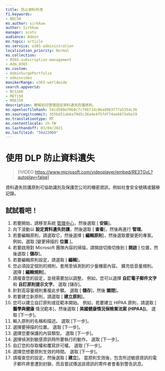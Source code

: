 ```yaml
---
title: 防止資料外洩
f1.keywords:
- NOCSH
ms.author: sirkkuw
author: Sirkkuw
manager: scotv
audience: Admin
ms.topic: article
ms.service: o365-administration
localization_priority: Normal
ms.collection:
- M365-subscription-management
- Adm_O365
ms.custom:
- AdminSurgePortfolio
- adminvideo
monikerRange: o365-worldwide
search.appverid:
- BCS160
- MET150
- MOE150
description: 瞭解如何管理設定資料遺失防護原則。
ms.openlocfilehash: 54cd508ef0b0cfcf8b71dc86a4903f77a5354c36
ms.sourcegitcommit: 355bd51ab6a79d5c36a4e4f57df74ae6873eba19
ms.translationtype: MT
ms.contentlocale: zh-TW
ms.lasthandoff: 03/04/2021
ms.locfileid: "50422060"
---
```

# <a name="prevent-data-loss-with-dlp"></a>使用 DLP 防止資料遺失

> [!VIDEO https://www.microsoft.com/videoplayer/embed/RE3TGvL?autoplay=false]

資料遺失防護原則可協助識別及保護您公司的機密資訊，例如社會安全號碼或醫療記錄。 

## <a name="try-it"></a>試試看吧！

1. 若要開始，請移至系統 [管理中心](https://admin.microsoft.com)，然後選取 [ **安裝**]。
1. 向下滾動以 **設定資料遺失防護**，然後選取 [ **查看**]，然後再進行 **管理**。
1. 若要編輯原則，請選取它，然後選擇 [ **編輯原則**]，然後選取要變更的專案。 例如，選取 [變更掃描的 **位置** ]。
1. 若要啟用對 Microsoft 團隊內容的掃描，請開啟切換切換到 [ **開啟** ] 位置，然後選取 [ **儲存**]。
1. 若要編輯原則設定，請選取 [ **編輯**]。
1. 您必須設定個別的規則，套用至偵測到的少量機密內容。 擴充低音量規則。 選擇 [ **編輯規則**]。
1. 請複查您的設定，並視需要加以調整。 例如，您可以選擇 **自訂電子郵件文字** 和 **自訂原則提示文字**。 選取 [儲存]。
1. 針對高容量規則重複此步驟。 選取 [ **儲存**]，然後 **關閉**]。
1. 若要建立新原則，請選取 [ **建立原則**]。
1. 您可以建立自訂原則或從範本開始。 例如，若要建立 HIPAA 原則，請選取 [ **醫學與健康** 情況範本]，然後選取 [ **美國健康情況保險業法案 (HIPAA])**。 選取 [下一步]。
1. 輸入原則的名稱和描述。 選取 [下一步]。
1. 選擇要掃描的位置。 選取 [下一步]。
1. 選擇您要保護的內容類型。 選取 [下一步]。
1. 選擇偵測到敏感資訊時所要執行的動作。 選取 [下一步]。
1. 自訂您的存取權和覆寫許可權。 選取 [下一步]。
1. 選擇您想要原則生效的時間。 選取 [下一步]。
1. 請複查您的設定，然後選取 [ **建立**]。 當原則生效後，包含所述敏感資訊的電子郵件將會遭到封鎖，而且嘗試傳送該資訊的寄件者會看到警告訊息。